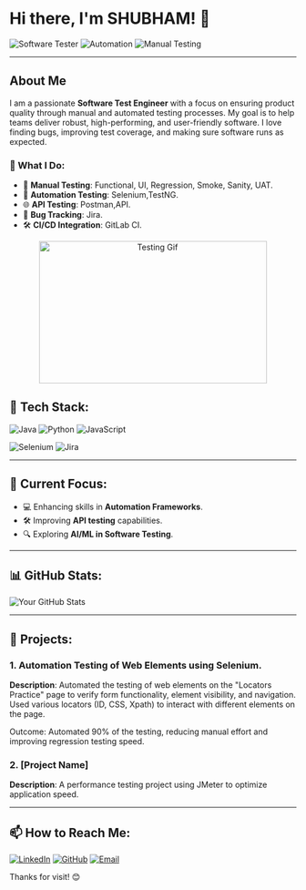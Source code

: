 
# Hi there, I'm SHUBHAM! 👋

![Software Tester](https://img.shields.io/badge/Software%20Tester-QA%20Enthusiast-blue) ![Automation](https://img.shields.io/badge/Test%20Automation-Selenium-green) ![Manual Testing](https://img.shields.io/badge/Manual%20Testing-Functional%20%7C%20Regression%20%7C%20UAT-orange)

---

## About Me

I am a passionate **Software Test Engineer** with a focus on ensuring product quality through manual and automated testing processes. My goal is to help teams deliver robust, high-performing, and user-friendly software. I love finding bugs, improving test coverage, and making sure software runs as expected.

### 🚀 What I Do:

- 🧪 **Manual Testing**: Functional, UI, Regression, Smoke, Sanity, UAT.
- 🤖 **Automation Testing**: Selenium,TestNG.
- 🌐 **API Testing**: Postman,API.
- 🐛 **Bug Tracking**: Jira.
- 🛠 **CI/CD Integration**: GitLab CI.

<p align="center">
  <img src="https://media.giphy.com/media/f3iwJFOVOwuy7K6FFw/giphy.gif" width="400" height="250" alt="Testing Gif">
</p>

## 🔧 Tech Stack:

![Java](https://img.shields.io/badge/Java-ED8B00?style=for-the-badge&logo=java&logoColor=white)
![Python](https://img.shields.io/badge/Python-3776AB?style=for-the-badge&logo=python&logoColor=white)
![JavaScript](https://img.shields.io/badge/JavaScript-323330?style=for-the-badge&logo=javascript&logoColor=F7DF1E)

![Selenium](https://img.shields.io/badge/Selenium-43B02A?style=for-the-badge&logo=selenium&logoColor=white)
![Jira](https://img.shields.io/badge/Jira-0052CC?style=for-the-badge&logo=jira&logoColor=white)

---

## 🌱 Current Focus:

- 💻 Enhancing skills in **Automation Frameworks**.
- 🛠 Improving **API testing** capabilities.
- 🔍 Exploring **AI/ML in Software Testing**.

---

## 📊 GitHub Stats:

![Your GitHub Stats](https://github-readme-stats.vercel.app/api?username=yourusername&show_icons=true&theme=radical)

---

## 🚀 Projects:

### 1. Automation Testing of Web Elements using Selenium.
**Description**: Automated the testing of web elements on the "Locators Practice" page to verify form functionality, element visibility, and navigation. Used various locators (ID, CSS, Xpath) to interact with different elements on the page.

Outcome:
Automated 90% of the testing, reducing manual effort and improving regression testing speed.

### 2. [Project Name]
**Description**: A performance testing project using JMeter to optimize application speed.

---

## 📫 How to Reach Me:

[![LinkedIn](https://img.shields.io/badge/LinkedIn-0077B5?style=for-the-badge&logo=linkedin&logoColor=white)](https://www.linkedin.com/in/shubham-dixit-11985a185)
[![GitHub](https://img.shields.io/badge/GitHub-100000?style=for-the-badge&logo=github&logoColor=white)](https://github.com/MrSsd111)
[![Email](https://img.shields.io/badge/Email-D14836?style=for-the-badge&logo=gmail&logoColor=white)](mailto:shubhadixit111@gmail.com)



Thanks for visit! 😊
